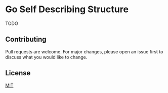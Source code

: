 # Go Self Describing Structure

TODO

## Contributing

Pull requests are welcome. For major changes, please open an issue first to discuss what you would like to change.

## License

[MIT](https://choosealicense.com/licenses/mit/)
